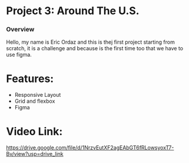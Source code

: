 # Project 3: Around The U.S.

### Overview  

Hello, my name is Eric Ordaz and this is thej first project starting from scratch, it is a challenge and because is the first time too that we have to use figma.
  
# Features:
  
- Responsive Layout
- Grid and flexbox
- Figma
  
# Video Link:  
  https://drive.google.com/file/d/1NrzvEutXF2agEAbGT6fRLowsyoxT7-Bv/view?usp=drive_link
